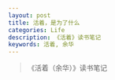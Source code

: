 ```yaml
---
layout: post
title: 活着，是为了什么
categories: Life
description: 《活着》读书笔记
keywords: 活着, 余华
---
```




> 《活着（余华）》读书笔记

